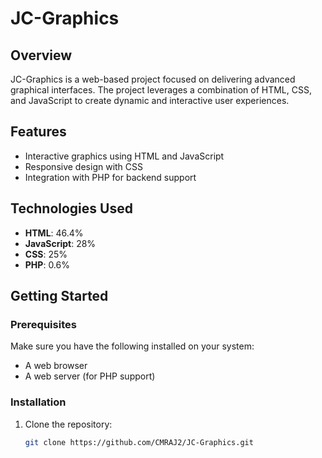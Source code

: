 # JC-Graphics

## Overview

JC-Graphics is a web-based project focused on delivering advanced graphical interfaces. The project leverages a combination of HTML, CSS, and JavaScript to create dynamic and interactive user experiences.

## Features

- Interactive graphics using HTML and JavaScript
- Responsive design with CSS
- Integration with PHP for backend support

## Technologies Used

- **HTML**: 46.4%
- **JavaScript**: 28%
- **CSS**: 25%
- **PHP**: 0.6%

## Getting Started

### Prerequisites

Make sure you have the following installed on your system:

- A web browser
- A web server (for PHP support)

### Installation

1. Clone the repository:
   ```bash
   git clone https://github.com/CMRAJ2/JC-Graphics.git
